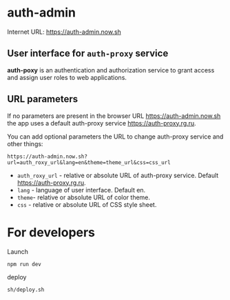 # auth-admin
Internet URL: <https://auth-admin.now.sh>

## User interface for `auth-proxy` service

**auth-poxy** is an authentication and authorization service to grant access and assign user roles to web applications.
<br>

## URL parameters

If no parameters are present in the browser URL <https://auth-admin.now.sh>
the app uses a default auth-proxy service <https://auth-proxy.rg.ru>.

You can add optional parameters the URL to change auth-proxy service and other things:


    https://auth-admin.now.sh?url=auth_roxy_url&lang=en&theme=theme_url&css=css_url

- `auth_roxy_url` - relative or absolute URL of auth-proxy service. Default https://auth-proxy.rg.ru.
- `lang` - language of user interface. Default en.
- `theme`- relative or absolute URL of color theme. 
- `css` - relative or absolute URL of CSS style sheet. 

# For developers

Launch

    npm run dev

deploy

    sh/deploy.sh